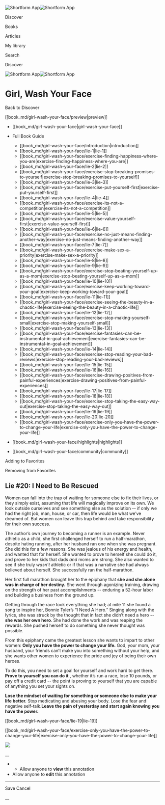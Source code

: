 ![Shortform App](/img/logo.36a2399e.svg)![Shortform App](/img/logo-dark.70c1b072.svg)

Discover

Books

Articles

My library

Search

Discover

![Shortform App](/img/logo.36a2399e.svg)![Shortform App](/img/logo-dark.70c1b072.svg)

# Girl, Wash Your Face

Back to Discover

[[book_md/girl-wash-your-face/preview|preview]]

  * [[book_md/girl-wash-your-face|girl-wash-your-face]]
  * Full Book Guide

    * [[book_md/girl-wash-your-face/introduction|introduction]]
    * [[book_md/girl-wash-your-face/lie-1|lie-1]]
    * [[book_md/girl-wash-your-face/exercise-finding-happiness-where-you-are|exercise-finding-happiness-where-you-are]]
    * [[book_md/girl-wash-your-face/lie-2|lie-2]]
    * [[book_md/girl-wash-your-face/exercise-stop-breaking-promises-to-yourself|exercise-stop-breaking-promises-to-yourself]]
    * [[book_md/girl-wash-your-face/lie-3|lie-3]]
    * [[book_md/girl-wash-your-face/exercise-put-yourself-first|exercise-put-yourself-first]]
    * [[book_md/girl-wash-your-face/lie-4|lie-4]]
    * [[book_md/girl-wash-your-face/exercise-its-not-a-competition|exercise-its-not-a-competition]]
    * [[book_md/girl-wash-your-face/lie-5|lie-5]]
    * [[book_md/girl-wash-your-face/exercise-value-yourself-first|exercise-value-yourself-first]]
    * [[book_md/girl-wash-your-face/lie-6|lie-6]]
    * [[book_md/girl-wash-your-face/exercise-no-just-means-finding-another-way|exercise-no-just-means-finding-another-way]]
    * [[book_md/girl-wash-your-face/lie-7|lie-7]]
    * [[book_md/girl-wash-your-face/exercise-make-sex-a-priority|exercise-make-sex-a-priority]]
    * [[book_md/girl-wash-your-face/lie-8|lie-8]]
    * [[book_md/girl-wash-your-face/lie-9|lie-9]]
    * [[book_md/girl-wash-your-face/exercise-stop-beating-yourself-up-as-a-mom|exercise-stop-beating-yourself-up-as-a-mom]]
    * [[book_md/girl-wash-your-face/lie-10|lie-10]]
    * [[book_md/girl-wash-your-face/exercise-keep-working-toward-your-goal|exercise-keep-working-toward-your-goal]]
    * [[book_md/girl-wash-your-face/lie-11|lie-11]]
    * [[book_md/girl-wash-your-face/exercise-seeing-the-beauty-in-a-chaotic-life|exercise-seeing-the-beauty-in-a-chaotic-life]]
    * [[book_md/girl-wash-your-face/lie-12|lie-12]]
    * [[book_md/girl-wash-your-face/exercise-stop-making-yourself-small|exercise-stop-making-yourself-small]]
    * [[book_md/girl-wash-your-face/lie-13|lie-13]]
    * [[book_md/girl-wash-your-face/exercise-fantasies-can-be-instrumental-in-goal-achievement|exercise-fantasies-can-be-instrumental-in-goal-achievement]]
    * [[book_md/girl-wash-your-face/lie-14|lie-14]]
    * [[book_md/girl-wash-your-face/exercise-stop-reading-your-bad-reviews|exercise-stop-reading-your-bad-reviews]]
    * [[book_md/girl-wash-your-face/lie-15|lie-15]]
    * [[book_md/girl-wash-your-face/lie-16|lie-16]]
    * [[book_md/girl-wash-your-face/exercise-drawing-positives-from-painful-experiences|exercise-drawing-positives-from-painful-experiences]]
    * [[book_md/girl-wash-your-face/lie-17|lie-17]]
    * [[book_md/girl-wash-your-face/lie-18|lie-18]]
    * [[book_md/girl-wash-your-face/exercise-stop-taking-the-easy-way-out|exercise-stop-taking-the-easy-way-out]]
    * [[book_md/girl-wash-your-face/lie-19|lie-19]]
    * [[book_md/girl-wash-your-face/lie-20|lie-20]]
    * [[book_md/girl-wash-your-face/exercise-only-you-have-the-power-to-change-your-life|exercise-only-you-have-the-power-to-change-your-life]]
  * [[book_md/girl-wash-your-face/highlights|highlights]]
  * [[book_md/girl-wash-your-face/community|community]]



Adding to Favorites 

Removing from Favorites 

## Lie #20: I Need to Be Rescued

Women can fall into the trap of waiting for someone else to fix their lives, or they simply exist, assuming that life will magically improve on its own. We look outside ourselves and see something else as the solution -- if only we had the right job, man, house, or car, then life would be what we’ve dreamed of. But women can leave this trap behind and take responsibility for their own success.

The author’s own journey to becoming a runner is an example. Never athletic as a child, she first challenged herself to run a half-marathon, despite hating running, after her husband ran one when she was pregnant. She did this for a few reasons. She was jealous of his energy and health, and wanted that for herself. She wanted to prove to herself she could do it, and prove to her kids that dads _and_ moms are strong. She also wanted to see if she truly _wasn’t_ athletic or if that was a narrative she had always believed about herself. She successfully ran the half-marathon.

Her first full marathon brought her to the epiphany that **she and she alone was in charge of her destiny.** She went through agonizing training, drawing on the strength of her past accomplishments -- enduring a 52-hour labor and building a business from the ground up.

Getting through the race took everything she had; at mile 11 she found a song to inspire her, Bonnie Tyler’s “I Need A Hero.” Singing along with the lyrics, she was struck by the thought that in fact she didn’t need a hero -- **she was her own hero**. She had done the work and was reaping the rewards. She pushed herself to do something she never thought was possible.

From this epiphany came the greatest lesson she wants to impart to other women: **Only you have the power to change your life.** God, your mom, your husband, your friends can’t make you into something without your help, and she wants other women to experience the pride and joy of being their own heroes.

To do this, you need to set a goal for yourself and work hard to get there. **Prove to yourself you can do it** , whether it’s run a race, lose 10 pounds, or pay off a credit card -- the point is proving to yourself that you are capable of anything you set your sights on.

**Lose the mindset of waiting for something or someone else to make your life better.** Stop medicating and abusing your body. Lose the fear and negative self-talk.**Leave the pain of yesterday and start again knowing you have the power.**

[[book_md/girl-wash-your-face/lie-19|lie-19]]

[[book_md/girl-wash-your-face/exercise-only-you-have-the-power-to-change-your-life|exercise-only-you-have-the-power-to-change-your-life]]

![](https://bat.bing.com/action/0?ti=56018282&Ver=2&mid=3b6321b7-83a5-41ea-a9ac-17ce29a51a10&sid=49fff5b0636c11eeb9c611038afc8668&vid=4a005010636c11ee80c703d4c4a7acd5&vids=0&msclkid=N&pi=0&lg=en-US&sw=800&sh=600&sc=24&nwd=1&tl=Shortform%20%7C%20Book&p=https%3A%2F%2Fwww.shortform.com%2Fapp%2Fbook%2Fgirl-wash-your-face%2Flie-20&r=&lt=407&evt=pageLoad&sv=1&rn=764054)

__

  *   * Allow anyone to **view** this annotation
  * Allow anyone to **edit** this annotation



* * *

Save Cancel

__



